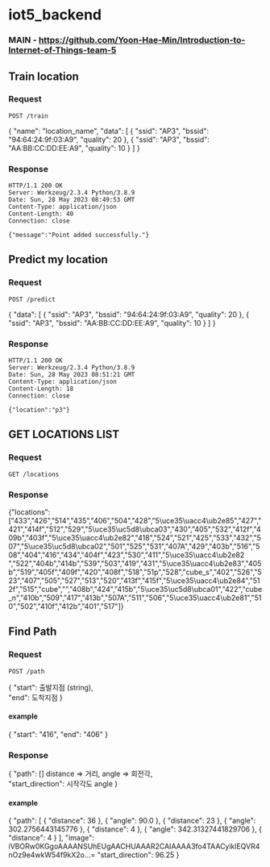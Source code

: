 # iot5_backend

### MAIN - https://github.com/Yoon-Hae-Min/Introduction-to-Internet-of-Things-team-5


## Train location

### Request

`POST /train`

{
  "name": "location_name",
  "data": [
    {
      "ssid": "AP3",
      "bssid": "94:64:24:9f:03:A9",
      "quality": 20
    },
    {
      "ssid": "AP3",
      "bssid": "AA:BB:CC:DD:EE:A9",
      "quality": 10
    }
  ]
}


### Response

    HTTP/1.1 200 OK
    Server: Werkzeug/2.3.4 Python/3.8.9
    Date: Sun, 28 May 2023 08:49:53 GMT
    Content-Type: application/json
    Content-Length: 40
    Connection: close

    {"message":"Point added successfully."}



## Predict my location

### Request

`POST /predict`

{
  "data": [
    {
      "ssid": "AP3",
      "bssid": "94:64:24:9f:03:A9",
      "quality": 20
    },
    {
      "ssid": "AP3",
      "bssid": "AA:BB:CC:DD:EE:A9",
      "quality": 10
    }
  ]
}


### Response

    HTTP/1.1 200 OK
    Server: Werkzeug/2.3.4 Python/3.8.9
    Date: Sun, 28 May 2023 08:51:21 GMT
    Content-Type: application/json
    Content-Length: 18
    Connection: close

    {"location":"p3"}



## GET LOCATIONS LIST

### Request
`GET /locations`


### Response
{"locations":["433","426","514","435","406","504","428","5\uce35\uacc4\ub2e85","427","421","414f","512","529","5\uce35\uc5d8\ubca03","430","405","532","412f","409b","403f","5\uce35\uacc4\ub2e82","418","524","521","425","533","432","507","5\uce35\uc5d8\ubca02","501","525","531","407A","429","403b","516","508","404","416","434","404f","423","530","411","5\uce35\uacc4\ub2e82 ","522","404b","414b","539","503","419","431","5\uce35\uacc4\ub2e83","405b","519","405f","409f","420","408f","518","51p","528","cube_s","402","526","523","407","505","527","513","520","413f","415f","5\uce35\uacc4\ub2e84","512f","515","cube","","408b","424","415b","5\uce35\uc5d8\ubca01","422","cube_n","410b","509","417","413b","507A","511","506","5\uce35\uacc4\ub2e81","510","502","410f","412b","401","517"]}
## Find Path

### Request

`POST /path`


{
    "start": 출발지점 (string),<br>
    "end": 도착지점
}
#### example

{
    "start": "416",
    "end": "406"
}


### Response



{
    "path": [] distance => 거리, angle => 회전각, <br>
    "start_direction": 시작각도 angle
}

#### example
{
    "path": [
        {
            "distance": 36
        },
        {
            "angle": 90.0
        },
        {
            "distance": 23
        },
        {
            "angle": 302.2756443145776
        },
        {
            "distance": 4
        },
        {
            "angle": 342.31327441829706
        },
        {
            "distance": 4
        }
    ],
    "image": iVBORw0KGgoAAAANSUhEUgAACHUAAAR2CAIAAAA3fo4TAACyiklEQVR4nOz9e4wkW54f9kX2o...=
    "start_direction": 96.25
}

